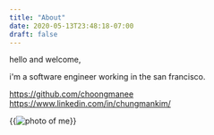 ```yaml
---
title: "About"
date: 2020-05-13T23:48:18-07:00
draft: false
---
```


hello and welcome,

i'm a software engineer working in the san francisco.

https://github.com/choongmanee  
https://www.linkedin.com/in/chungmankim/

{{<img src="me.jpg" alt="photo of me">}}